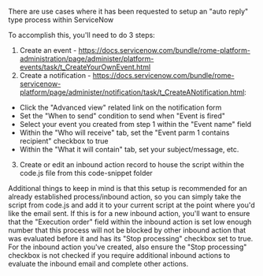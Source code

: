 There are use cases where it has been requested to setup an "auto reply" type process within ServiceNow

To accomplish this, you'll need to do 3 steps:
1) Create an event - https://docs.servicenow.com/bundle/rome-platform-administration/page/administer/platform-events/task/t_CreateYourOwnEvent.html
2) Create a notification - https://docs.servicenow.com/bundle/rome-servicenow-platform/page/administer/notification/task/t_CreateANotification.html:
- Click the "Advanced view" related link on the notification form
- Set the "When to send" condition to send when "Event is fired"
- Select your event you created from step 1 within the "Event name" field
- Within the "Who will receive" tab, set the "Event parm 1 contains recipient" checkbox to true
- Within the "What it will contain" tab, set your subject/message, etc.
3) Create or edit an inbound action record to house the script within the code.js file from this code-snippet folder

Additional things to keep in mind is that this setup is recommended for an already established process/inbound action, so you can simply take the script from code.js and add it to your current script at the point where you'd like the email sent. If this is for a new inbound action, you'll want to ensure that the "Execution order" field within the inbound action is set low enough number that this process will not be blocked by other inbound action that was evaluated before it and has its "Stop processing" checkbox set to true. For the inbound action you've created, also ensure the "Stop processing" checkbox is not checked if you require additional inbound actions to evaluate the inbound email and complete other actions.
